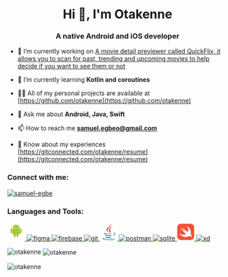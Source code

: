 <h1 align="center">Hi 👋, I'm Otakenne</h1>
<h3 align="center">A native Android and iOS developer</h3>

- 🔭 I’m currently working on [A movie detail previewer called QuickFlix, it allows you to scan for past, trending and upcoming movies to help decide if you want to see them or not](https://github.com/Otakenne/QuickFlix)

- 🌱 I’m currently learning **Kotlin and coroutines**

- 👨‍💻 All of my personal projects are available at [https://github.com/otakenne](https://github.com/otakenne)

- 💬 Ask me about **Android, Java, Swift**

- 📫 How to reach me **samuel.egbeo@gmail.com**

- 📄 Know about my experiences [https://gitconnected.com/otakenne/resume](https://gitconnected.com/otakenne/resume)

<h3 align="left">Connect with me:</h3>
<p align="left">
<a href="https://linkedin.com/in/samuel-egbe-08225b8b" target="blank"><img align="center" src="https://raw.githubusercontent.com/rahuldkjain/github-profile-readme-generator/master/src/images/icons/Social/linked-in-alt.svg" alt="samuel-egbe" height="30" width="40" /></a>
</p>

<h3 align="left">Languages and Tools:</h3>
<p align="left"> <a href="https://developer.android.com" target="_blank" rel="noreferrer"> <img src="https://raw.githubusercontent.com/devicons/devicon/master/icons/android/android-original-wordmark.svg" alt="android" width="40" height="40"/> </a> <a href="https://www.figma.com/" target="_blank" rel="noreferrer"> <img src="https://www.vectorlogo.zone/logos/figma/figma-icon.svg" alt="figma" width="40" height="40"/> </a> <a href="https://firebase.google.com/" target="_blank" rel="noreferrer"> <img src="https://www.vectorlogo.zone/logos/firebase/firebase-icon.svg" alt="firebase" width="40" height="40"/> </a> <a href="https://git-scm.com/" target="_blank" rel="noreferrer"> <img src="https://www.vectorlogo.zone/logos/git-scm/git-scm-icon.svg" alt="git" width="40" height="40"/> </a> <a href="https://www.java.com" target="_blank" rel="noreferrer"> <img src="https://raw.githubusercontent.com/devicons/devicon/master/icons/java/java-original.svg" alt="java" width="40" height="40"/> </a> <a href="https://postman.com" target="_blank" rel="noreferrer"> <img src="https://www.vectorlogo.zone/logos/getpostman/getpostman-icon.svg" alt="postman" width="40" height="40"/> </a> <a href="https://www.sqlite.org/" target="_blank" rel="noreferrer"> <img src="https://www.vectorlogo.zone/logos/sqlite/sqlite-icon.svg" alt="sqlite" width="40" height="40"/> </a> <a href="https://developer.apple.com/swift/" target="_blank" rel="noreferrer"> <img src="https://raw.githubusercontent.com/devicons/devicon/master/icons/swift/swift-original.svg" alt="swift" width="40" height="40"/> </a> <a href="https://www.adobe.com/products/xd.html" target="_blank" rel="noreferrer"> <img src="https://cdn.worldvectorlogo.com/logos/adobe-xd.svg" alt="xd" width="40" height="40"/> </a> </p>

<p><img align="left" src="https://github-readme-stats.vercel.app/api/top-langs?username=otakenne&show_icons=true&locale=en&layout=compact" alt="otakenne" /></p>

<p>&nbsp;<img align="center" src="https://github-readme-stats.vercel.app/api?username=otakenne&show_icons=true&locale=en" alt="otakenne" /></p>

<p><img align="center" src="https://github-readme-streak-stats.herokuapp.com/?user=otakenne&" alt="otakenne" /></p>

